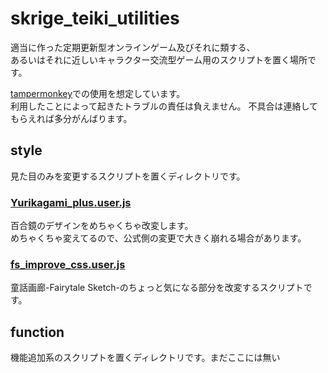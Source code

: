 # skrige_teiki_utilities
適当に作った定期更新型オンラインゲーム及びそれに類する、  
あるいはそれに近しいキャラクター交流型ゲーム用のスクリプトを置く場所です。

[tampermonkey](https://www.tampermonkey.net/)での使用を想定しています。  
利用したことによって起きたトラブルの責任は負えません。
不具合は連絡してもらえれば多分がんばります。

## style
見た目のみを変更するスクリプトを置くディレクトリです。

### [Yurikagami_plus.user.js](https://skrige6666.github.io/skrige_teiki_utilities/style/Yurikagami_plus.user.js)
百合鏡のデザインをめちゃくちゃ改変します。  
めちゃくちゃ変えてるので、公式側の変更で大きく崩れる場合があります。

### [fs_improve_css.user.js](https://skrige6666.github.io/skrige_teiki_utilities/style/fs_improve_css.user.js)
童話画廊-Fairytale Sketch-のちょっと気になる部分を改変するスクリプトです。


## function
機能追加系のスクリプトを置くディレクトリです。まだここには無い
